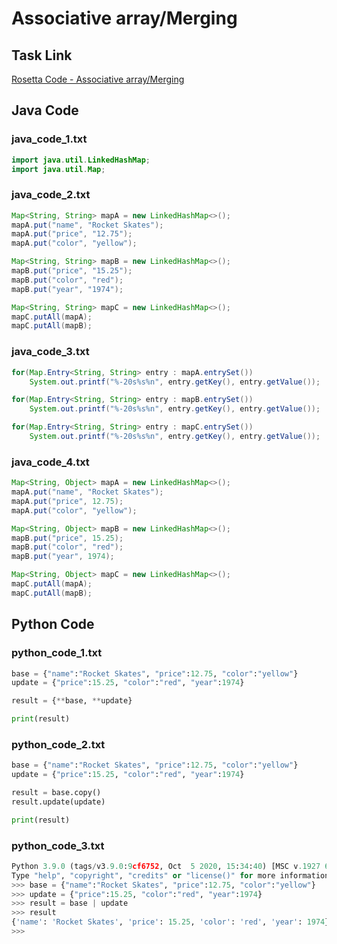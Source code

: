 # Associative array/Merging

## Task Link
[Rosetta Code - Associative array/Merging](https://rosettacode.org/wiki/Associative_array/Merging)

## Java Code
### java_code_1.txt
```java
import java.util.LinkedHashMap;
import java.util.Map;

```

### java_code_2.txt
```java
Map<String, String> mapA = new LinkedHashMap<>();
mapA.put("name", "Rocket Skates");
mapA.put("price", "12.75");
mapA.put("color", "yellow");

Map<String, String> mapB = new LinkedHashMap<>();
mapB.put("price", "15.25");
mapB.put("color", "red");
mapB.put("year", "1974");

Map<String, String> mapC = new LinkedHashMap<>();
mapC.putAll(mapA);
mapC.putAll(mapB);

```

### java_code_3.txt
```java
for(Map.Entry<String, String> entry : mapA.entrySet())
    System.out.printf("%-20s%s%n", entry.getKey(), entry.getValue());

for(Map.Entry<String, String> entry : mapB.entrySet())
    System.out.printf("%-20s%s%n", entry.getKey(), entry.getValue());

for(Map.Entry<String, String> entry : mapC.entrySet())
    System.out.printf("%-20s%s%n", entry.getKey(), entry.getValue());

```

### java_code_4.txt
```java
Map<String, Object> mapA = new LinkedHashMap<>();
mapA.put("name", "Rocket Skates");
mapA.put("price", 12.75);
mapA.put("color", "yellow");

Map<String, Object> mapB = new LinkedHashMap<>();
mapB.put("price", 15.25);
mapB.put("color", "red");
mapB.put("year", 1974);

Map<String, Object> mapC = new LinkedHashMap<>();
mapC.putAll(mapA);
mapC.putAll(mapB);

```

## Python Code
### python_code_1.txt
```python
base = {"name":"Rocket Skates", "price":12.75, "color":"yellow"}
update = {"price":15.25, "color":"red", "year":1974}

result = {**base, **update}

print(result)

```

### python_code_2.txt
```python
base = {"name":"Rocket Skates", "price":12.75, "color":"yellow"}
update = {"price":15.25, "color":"red", "year":1974}

result = base.copy()
result.update(update)

print(result)

```

### python_code_3.txt
```python
Python 3.9.0 (tags/v3.9.0:9cf6752, Oct  5 2020, 15:34:40) [MSC v.1927 64 bit (AMD64)] on win32
Type "help", "copyright", "credits" or "license()" for more information.
>>> base = {"name":"Rocket Skates", "price":12.75, "color":"yellow"}
>>> update = {"price":15.25, "color":"red", "year":1974}
>>> result = base | update
>>> result
{'name': 'Rocket Skates', 'price': 15.25, 'color': 'red', 'year': 1974}
>>>

```

